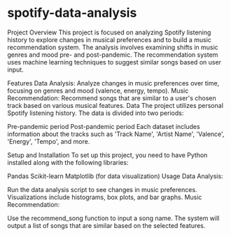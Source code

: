 # spotify-data-analysis
Project Overview
This project is focused on analyzing Spotify listening history to explore changes in musical preferences and to build a music recommendation system. The analysis involves examining shifts in music genres and mood pre- and post-pandemic. The recommendation system uses machine learning techniques to suggest similar songs based on user input.

Features
Data Analysis: Analyze changes in music preferences over time, focusing on genres and mood (valence, energy, tempo).
Music Recommendation: Recommend songs that are similar to a user's chosen track based on various musical features.
Data
The project utilizes personal Spotify listening history. The data is divided into two periods:

Pre-pandemic period
Post-pandemic period
Each dataset includes information about the tracks such as 'Track Name', 'Artist Name', 'Valence', 'Energy', 'Tempo', and more.

Setup and Installation
To set up this project, you need to have Python installed along with the following libraries:

Pandas
Scikit-learn
Matplotlib (for data visualization)
Usage
Data Analysis:

Run the data analysis script to see changes in music preferences.
Visualizations include histograms, box plots, and bar graphs.
Music Recommendation:

Use the recommend_song function to input a song name.
The system will output a list of songs that are similar based on the selected features.
